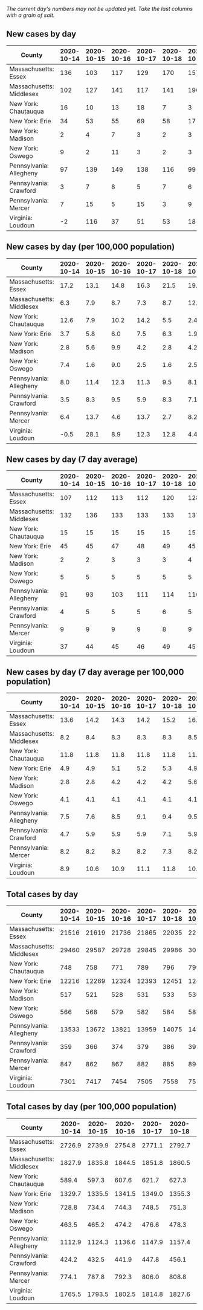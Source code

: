 _The current day's numbers may not be updated yet. Take the last columns with a grain of salt._
## New cases by day

| County | 2020-10-14 | 2020-10-15 | 2020-10-16 | 2020-10-17 | 2020-10-18 | 2020-10-19 | 2020-10-20 |
| --- | --- | --- | --- | --- | --- | --- | --- |
| Massachusetts: Essex | 136 | 103 | 117 | 129 | 170 | 157 |  |
| Massachusetts: Middlesex | 102 | 127 | 141 | 117 | 141 | 196 |  |
| New York: Chautauqua | 16 | 10 | 13 | 18 | 7 | 3 |  |
| New York: Erie | 34 | 53 | 55 | 69 | 58 | 17 |  |
| New York: Madison | 2 | 4 | 7 | 3 | 2 | 3 |  |
| New York: Oswego | 9 | 2 | 11 | 3 | 2 | 3 |  |
| Pennsylvania: Allegheny | 97 | 139 | 149 | 138 | 116 | 99 | 103 |
| Pennsylvania: Crawford | 3 | 7 | 8 | 5 | 7 | 6 | 7 |
| Pennsylvania: Mercer | 7 | 15 | 5 | 15 | 3 | 9 | 22 |
| Virginia: Loudoun | -2 | 116 | 37 | 51 | 53 | 18 | 23 |

## New cases by day (per 100,000 population)

| County | 2020-10-14 | 2020-10-15 | 2020-10-16 | 2020-10-17 | 2020-10-18 | 2020-10-19 | 2020-10-20 |
| --- | --- | --- | --- | --- | --- | --- | --- |
| Massachusetts: Essex | 17.2 | 13.1 | 14.8 | 16.3 | 21.5 | 19.9 |  |
| Massachusetts: Middlesex | 6.3 | 7.9 | 8.7 | 7.3 | 8.7 | 12.2 |  |
| New York: Chautauqua | 12.6 | 7.9 | 10.2 | 14.2 | 5.5 | 2.4 |  |
| New York: Erie | 3.7 | 5.8 | 6.0 | 7.5 | 6.3 | 1.9 |  |
| New York: Madison | 2.8 | 5.6 | 9.9 | 4.2 | 2.8 | 4.2 |  |
| New York: Oswego | 7.4 | 1.6 | 9.0 | 2.5 | 1.6 | 2.5 |  |
| Pennsylvania: Allegheny | 8.0 | 11.4 | 12.3 | 11.3 | 9.5 | 8.1 | 8.5 |
| Pennsylvania: Crawford | 3.5 | 8.3 | 9.5 | 5.9 | 8.3 | 7.1 | 8.3 |
| Pennsylvania: Mercer | 6.4 | 13.7 | 4.6 | 13.7 | 2.7 | 8.2 | 20.1 |
| Virginia: Loudoun | -0.5 | 28.1 | 8.9 | 12.3 | 12.8 | 4.4 | 5.6 |

## New cases by day (7 day average)

| County | 2020-10-14 | 2020-10-15 | 2020-10-16 | 2020-10-17 | 2020-10-18 | 2020-10-19 | 2020-10-20 |
| --- | --- | --- | --- | --- | --- | --- | --- |
| Massachusetts: Essex | 107 | 112 | 113 | 112 | 120 | 128 |  |
| Massachusetts: Middlesex | 132 | 136 | 133 | 133 | 133 | 137 |  |
| New York: Chautauqua | 15 | 15 | 15 | 15 | 15 | 15 |  |
| New York: Erie | 45 | 45 | 47 | 48 | 49 | 45 |  |
| New York: Madison | 2 | 2 | 3 | 3 | 3 | 4 |  |
| New York: Oswego | 5 | 5 | 5 | 5 | 5 | 5 |  |
| Pennsylvania: Allegheny | 91 | 93 | 103 | 111 | 114 | 116 | 120 |
| Pennsylvania: Crawford | 4 | 5 | 5 | 5 | 6 | 5 | 6 |
| Pennsylvania: Mercer | 9 | 9 | 9 | 9 | 8 | 9 | 11 |
| Virginia: Loudoun | 37 | 44 | 45 | 46 | 49 | 45 | 42 |

## New cases by day (7 day average per 100,000 population)

| County | 2020-10-14 | 2020-10-15 | 2020-10-16 | 2020-10-17 | 2020-10-18 | 2020-10-19 | 2020-10-20 |
| --- | --- | --- | --- | --- | --- | --- | --- |
| Massachusetts: Essex | 13.6 | 14.2 | 14.3 | 14.2 | 15.2 | 16.2 |  |
| Massachusetts: Middlesex | 8.2 | 8.4 | 8.3 | 8.3 | 8.3 | 8.5 |  |
| New York: Chautauqua | 11.8 | 11.8 | 11.8 | 11.8 | 11.8 | 11.8 |  |
| New York: Erie | 4.9 | 4.9 | 5.1 | 5.2 | 5.3 | 4.9 |  |
| New York: Madison | 2.8 | 2.8 | 4.2 | 4.2 | 4.2 | 5.6 |  |
| New York: Oswego | 4.1 | 4.1 | 4.1 | 4.1 | 4.1 | 4.1 |  |
| Pennsylvania: Allegheny | 7.5 | 7.6 | 8.5 | 9.1 | 9.4 | 9.5 | 9.9 |
| Pennsylvania: Crawford | 4.7 | 5.9 | 5.9 | 5.9 | 7.1 | 5.9 | 7.1 |
| Pennsylvania: Mercer | 8.2 | 8.2 | 8.2 | 8.2 | 7.3 | 8.2 | 10.1 |
| Virginia: Loudoun | 8.9 | 10.6 | 10.9 | 11.1 | 11.8 | 10.9 | 10.2 |

## Total cases by day

| County | 2020-10-14 | 2020-10-15 | 2020-10-16 | 2020-10-17 | 2020-10-18 | 2020-10-19 | 2020-10-20 |
| --- | --- | --- | --- | --- | --- | --- | --- |
| Massachusetts: Essex | 21516 | 21619 | 21736 | 21865 | 22035 | 22192 |  |
| Massachusetts: Middlesex | 29460 | 29587 | 29728 | 29845 | 29986 | 30182 |  |
| New York: Chautauqua | 748 | 758 | 771 | 789 | 796 | 799 |  |
| New York: Erie | 12216 | 12269 | 12324 | 12393 | 12451 | 12468 |  |
| New York: Madison | 517 | 521 | 528 | 531 | 533 | 536 |  |
| New York: Oswego | 566 | 568 | 579 | 582 | 584 | 587 |  |
| Pennsylvania: Allegheny | 13533 | 13672 | 13821 | 13959 | 14075 | 14174 | 14277 |
| Pennsylvania: Crawford | 359 | 366 | 374 | 379 | 386 | 392 | 399 |
| Pennsylvania: Mercer | 847 | 862 | 867 | 882 | 885 | 894 | 916 |
| Virginia: Loudoun | 7301 | 7417 | 7454 | 7505 | 7558 | 7576 | 7599 |

## Total cases by day (per 100,000 population)

| County | 2020-10-14 | 2020-10-15 | 2020-10-16 | 2020-10-17 | 2020-10-18 | 2020-10-19 | 2020-10-20 |
| --- | --- | --- | --- | --- | --- | --- | --- |
| Massachusetts: Essex | 2726.9 | 2739.9 | 2754.8 | 2771.1 | 2792.7 | 2812.6 |  |
| Massachusetts: Middlesex | 1827.9 | 1835.8 | 1844.5 | 1851.8 | 1860.5 | 1872.7 |  |
| New York: Chautauqua | 589.4 | 597.3 | 607.6 | 621.7 | 627.3 | 629.6 |  |
| New York: Erie | 1329.7 | 1335.5 | 1341.5 | 1349.0 | 1355.3 | 1357.1 |  |
| New York: Madison | 728.8 | 734.4 | 744.3 | 748.5 | 751.3 | 755.6 |  |
| New York: Oswego | 463.5 | 465.2 | 474.2 | 476.6 | 478.3 | 480.7 |  |
| Pennsylvania: Allegheny | 1112.9 | 1124.3 | 1136.6 | 1147.9 | 1157.4 | 1165.6 | 1174.1 |
| Pennsylvania: Crawford | 424.2 | 432.5 | 441.9 | 447.8 | 456.1 | 463.2 | 471.5 |
| Pennsylvania: Mercer | 774.1 | 787.8 | 792.3 | 806.0 | 808.8 | 817.0 | 837.1 |
| Virginia: Loudoun | 1765.5 | 1793.5 | 1802.5 | 1814.8 | 1827.6 | 1832.0 | 1837.6 |
